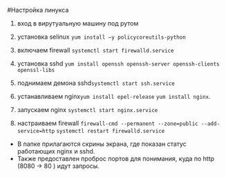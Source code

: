 #Настройка линукса
1. вход в вирутуальную машину под рутом

2. установка selinux `yum install –y policycoreutils-python`


3. включаем firewall `systemctl start firewalld.service`

4. установка sshd `yum install openssh openssh-server openssh-clients openssl-libs`

5. поднимаем демона sshd`systemctl start ssh.service`

6. устанавливаем nginx`yum install epel-release`
`yum install nginx`. 

7. запускаем nginx `systemctl start nginx.service`


8. настраиваем firewall 
`firewall-cmd --permanent --zone=public --add-service=http`
`systemctl restart firewalld.service`

* В папке прилагаются скрины экрана, где показан статус работающих nginx и sshd.
* Также предоставлен проброс портов для понимания, куда по http (8080 -> 80 ) идут запросы.

